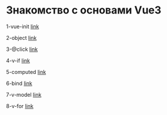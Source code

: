 # Знакомство с основами Vue3

1-vue-init [link](https://dimash95.github.io/vu3-init/1-vue%20init/)

2-object [link](https://dimash95.github.io/vu3-init/2-object/)

3-@click [link](https://dimash95.github.io/vu3-init/3-@click/)

4-v-if [link](https://dimash95.github.io/vu3-init/4-v-if/)

5-computed [link](https://dimash95.github.io/vu3-init/5-computed/)

6-bind [link](https://dimash95.github.io/vu3-init/6-bind/)

7-v-model [link](https://dimash95.github.io/vu3-init/7-v-model/)

8-v-for [link](https://dimash95.github.io/vu3-init/8-v-for/)